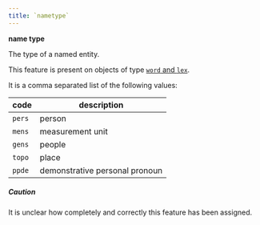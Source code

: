 ```yaml
---
title: `nametype`
---
```


**name type**

The type of a named entity.

This feature is present on objects of type
[`word` and `lex`](otype.md).

It is a comma separated list of the following values:

code|description
---|---
`pers`   |person
`mens`   |measurement unit
`gens`   |people
`topo`   |place
`ppde`   |demonstrative personal pronoun

##### Caution

>
It is unclear how completely and correctly this feature has been assigned.

